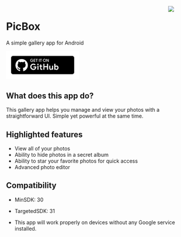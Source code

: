 <img src="./assets/ic_laucher_round.png" align="right" width="60px">
<h1> PicBox </h1>

A simple gallery app for Android

<a href="https://github.com/Phongle1311/PicBox"><img width="200px" src="https://github.com/Ashpex/TipCalculator/blob/master/preview/get-it-on-github.svg"></a>

## What does this app do?
This gallery app helps you manage and view your photos with a straightforward UI. Simple yet powerful at the same time.

## Highlighted features

- View all of your photos
- Ability to hide photos in a secret album
- Ability to star your favorite photos for quick access
- Advanced photo editor

## Compatibility

+ MinSDK: 30
+ TargetedSDK: 31

+ This app will work properly on devices without any Google service installed.
